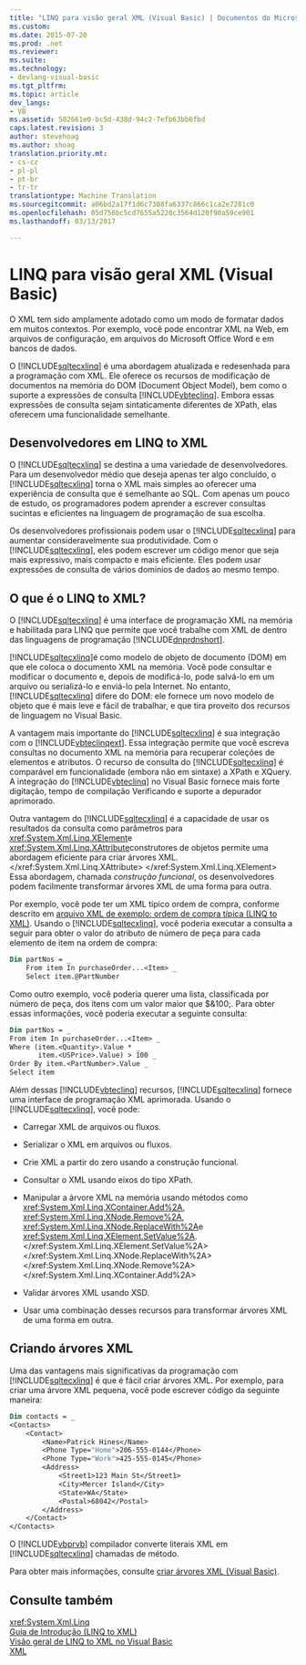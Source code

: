 ```yaml
---
title: "LINQ para visão geral XML (Visual Basic) | Documentos do Microsoft"
ms.custom: 
ms.date: 2015-07-20
ms.prod: .net
ms.reviewer: 
ms.suite: 
ms.technology:
- devlang-visual-basic
ms.tgt_pltfrm: 
ms.topic: article
dev_langs:
- VB
ms.assetid: 502661e0-bc5d-438d-94c2-7efb63bb6fbd
caps.latest.revision: 3
author: stevehoag
ms.author: shoag
translation.priority.mt:
- cs-cz
- pl-pl
- pt-br
- tr-tr
translationtype: Machine Translation
ms.sourcegitcommit: a06bd2a17f1d6c7308fa6337c866c1ca2e7281c0
ms.openlocfilehash: 05d756bc5cd7655a5220c3564d120f90a59ce901
ms.lasthandoff: 03/13/2017

---
```

# <a name="linq-to-xml-overview-visual-basic"></a>LINQ para visão geral XML (Visual Basic)
O XML tem sido amplamente adotado como um modo de formatar dados em muitos contextos. Por exemplo, você pode encontrar XML na Web, em arquivos de configuração, em arquivos do Microsoft Office Word e em bancos de dados.  
  
 O [!INCLUDE[sqltecxlinq](../../../../csharp/programming-guide/concepts/linq/includes/sqltecxlinq_md.md)] é uma abordagem atualizada e redesenhada para a programação com XML. Ele oferece os recursos de modificação de documentos na memória do DOM (Document Object Model), bem como o suporte a expressões de consulta [!INCLUDE[vbteclinq](../../../../csharp/includes/vbteclinq_md.md)]. Embora essas expressões de consulta sejam sintaticamente diferentes de XPath, elas oferecem uma funcionalidade semelhante.  
  
## <a name="linq-to-xml-developers"></a>Desenvolvedores em LINQ to XML  
 O [!INCLUDE[sqltecxlinq](../../../../csharp/programming-guide/concepts/linq/includes/sqltecxlinq_md.md)] se destina a uma variedade de desenvolvedores. Para um desenvolvedor médio que deseja apenas ter algo concluído, o [!INCLUDE[sqltecxlinq](../../../../csharp/programming-guide/concepts/linq/includes/sqltecxlinq_md.md)] torna o XML mais simples ao oferecer uma experiência de consulta que é semelhante ao SQL. Com apenas um pouco de estudo, os programadores podem aprender a escrever consultas sucintas e eficientes na linguagem de programação de sua escolha.  
  
 Os desenvolvedores profissionais podem usar o [!INCLUDE[sqltecxlinq](../../../../csharp/programming-guide/concepts/linq/includes/sqltecxlinq_md.md)] para aumentar consideravelmente sua produtividade. Com o [!INCLUDE[sqltecxlinq](../../../../csharp/programming-guide/concepts/linq/includes/sqltecxlinq_md.md)], eles podem escrever um código menor que seja mais expressivo, mais compacto e mais eficiente. Eles podem usar expressões de consulta de vários domínios de dados ao mesmo tempo.  
  
## <a name="what-is-linq-to-xml"></a>O que é o LINQ to XML?  
 O [!INCLUDE[sqltecxlinq](../../../../csharp/programming-guide/concepts/linq/includes/sqltecxlinq_md.md)] é uma interface de programação XML na memória e habilitada para LINQ que permite que você trabalhe com XML de dentro das linguagens de programação [!INCLUDE[dnprdnshort](../../../../csharp/getting-started/includes/dnprdnshort_md.md)].  
  
 [!INCLUDE[sqltecxlinq](../../../../csharp/programming-guide/concepts/linq/includes/sqltecxlinq_md.md)]é como modelo de objeto de documento (DOM) em que ele coloca o documento XML na memória. Você pode consultar e modificar o documento e, depois de modificá-lo, pode salvá-lo em um arquivo ou serializá-lo e enviá-lo pela Internet. No entanto, [!INCLUDE[sqltecxlinq](../../../../csharp/programming-guide/concepts/linq/includes/sqltecxlinq_md.md)] difere do DOM: ele fornece um novo modelo de objeto que é mais leve e fácil de trabalhar, e que tira proveito dos recursos de linguagem no Visual Basic.  
  
 A vantagem mais importante do [!INCLUDE[sqltecxlinq](../../../../csharp/programming-guide/concepts/linq/includes/sqltecxlinq_md.md)] é sua integração com o [!INCLUDE[vbteclinqext](../../../../csharp/getting-started/includes/vbteclinqext_md.md)]. Essa integração permite que você escreva consultas no documento XML na memória para recuperar coleções de elementos e atributos. O recurso de consulta do [!INCLUDE[sqltecxlinq](../../../../csharp/programming-guide/concepts/linq/includes/sqltecxlinq_md.md)] é comparável em funcionalidade (embora não em sintaxe) a XPath e XQuery. A integração do [!INCLUDE[vbteclinq](../../../../csharp/includes/vbteclinq_md.md)] no Visual Basic fornece mais forte digitação, tempo de compilação Verificando e suporte a depurador aprimorado.  
  
 Outra vantagem do [!INCLUDE[sqltecxlinq](../../../../csharp/programming-guide/concepts/linq/includes/sqltecxlinq_md.md)] é a capacidade de usar os resultados da consulta como parâmetros para <xref:System.Xml.Linq.XElement>e <xref:System.Xml.Linq.XAttribute>construtores de objetos permite uma abordagem eficiente para criar árvores XML.</xref:System.Xml.Linq.XAttribute> </xref:System.Xml.Linq.XElement> Essa abordagem, chamada *construção funcional*, os desenvolvedores podem facilmente transformar árvores XML de uma forma para outra.  
  
 Por exemplo, você pode ter um XML típico ordem de compra, conforme descrito em [arquivo XML de exemplo: ordem de compra típica (LINQ to XML)](http://msdn.microsoft.com/library/0606c09f-6e43-4f8d-95c8-e8e2e08d2348). Usando o [!INCLUDE[sqltecxlinq](../../../../csharp/programming-guide/concepts/linq/includes/sqltecxlinq_md.md)], você poderia executar a consulta a seguir para obter o valor do atributo de número de peça para cada elemento de item na ordem de compra:  
  
```vb  
Dim partNos = _  
    From item In purchaseOrder...<Item> _  
    Select item.@PartNumber  
```  
  
 Como outro exemplo, você poderia querer uma lista, classificada por número de peça, dos itens com um valor maior que $&100;. Para obter essas informações, você poderia executar a seguinte consulta:  
  
```vb  
Dim partNos = _  
From item In purchaseOrder...<Item> _  
Where (item.<Quantity>.Value * _  
       item.<USPrice>.Value) > 100 _  
Order By item.<PartNumber>.Value _  
Select item  
```  
  
 Além dessas [!INCLUDE[vbteclinq](../../../../csharp/includes/vbteclinq_md.md)] recursos, [!INCLUDE[sqltecxlinq](../../../../csharp/programming-guide/concepts/linq/includes/sqltecxlinq_md.md)] fornece uma interface de programação XML aprimorada. Usando o [!INCLUDE[sqltecxlinq](../../../../csharp/programming-guide/concepts/linq/includes/sqltecxlinq_md.md)], você pode:  
  
-   Carregar XML de arquivos ou fluxos.  
  
-   Serializar o XML em arquivos ou fluxos.  
  
-   Crie XML a partir do zero usando a construção funcional.  
  
-   Consultar o XML usando eixos do tipo XPath.  
  
-   Manipular a árvore XML na memória usando métodos como <xref:System.Xml.Linq.XContainer.Add%2A>, <xref:System.Xml.Linq.XNode.Remove%2A>, <xref:System.Xml.Linq.XNode.ReplaceWith%2A>e <xref:System.Xml.Linq.XElement.SetValue%2A>.</xref:System.Xml.Linq.XElement.SetValue%2A> </xref:System.Xml.Linq.XNode.ReplaceWith%2A> </xref:System.Xml.Linq.XNode.Remove%2A> </xref:System.Xml.Linq.XContainer.Add%2A>  
  
-   Validar árvores XML usando XSD.  
  
-   Usar uma combinação desses recursos para transformar árvores XML de uma forma em outra.  
  
## <a name="creating-xml-trees"></a>Criando árvores XML  
 Uma das vantagens mais significativas da programação com [!INCLUDE[sqltecxlinq](../../../../csharp/programming-guide/concepts/linq/includes/sqltecxlinq_md.md)] é que é fácil criar árvores XML. Por exemplo, para criar uma árvore XML pequena, você pode escrever código da seguinte maneira:  
  
```vb  
Dim contacts = _  
<Contacts>  
    <Contact>  
        <Name>Patrick Hines</Name>  
        <Phone Type="Home">206-555-0144</Phone>  
        <Phone Type="Work">425-555-0145</Phone>  
        <Address>  
            <Street1>123 Main St</Street1>  
            <City>Mercer Island</City>  
            <State>WA</State>  
            <Postal>68042</Postal>  
        </Address>  
    </Contact>  
</Contacts>  
```  
  
 O [!INCLUDE[vbprvb](../../../../csharp/programming-guide/concepts/linq/includes/vbprvb_md.md)] compilador converte literais XML em [!INCLUDE[sqltecxlinq](../../../../csharp/programming-guide/concepts/linq/includes/sqltecxlinq_md.md)] chamadas de método.  
  
 Para obter mais informações, consulte [criar árvores XML (Visual Basic)](../../../../visual-basic/programming-guide/concepts/linq/creating-xml-trees.md).  
  
## <a name="see-also"></a>Consulte também  
 <xref:System.Xml.Linq>   
 [Guia de Introdução (LINQ to XML)](../../../../visual-basic/programming-guide/concepts/linq/getting-started-linq-to-xml.md)   
 [Visão geral de LINQ to XML no Visual Basic](../../../../visual-basic/programming-guide/language-features/xml/overview-of-linq-to-xml.md)   
 [XML](../../../../visual-basic/programming-guide/language-features/xml/index.md)
